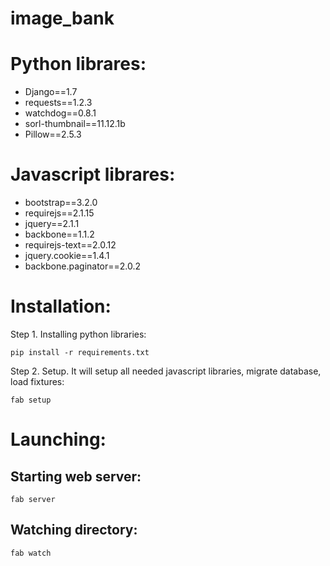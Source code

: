 image_bank
==========


Python librares:
================
- Django==1.7
- requests==1.2.3
- watchdog==0.8.1
- sorl-thumbnail==11.12.1b
- Pillow==2.5.3

Javascript librares:
====================
- bootstrap==3.2.0
- requirejs==2.1.15
- jquery==2.1.1
- backbone==1.1.2
- requirejs-text==2.0.12
- jquery.cookie==1.4.1
- backbone.paginator==2.0.2


Installation:
=============

Step 1. Installing python libraries:

    pip install -r requirements.txt

Step 2. Setup. It will setup all needed javascript libraries, migrate database, load fixtures:

    fab setup


Launching:
==========

Starting web server:
--------------------

    fab server


Watching directory:
-------------------

    fab watch




